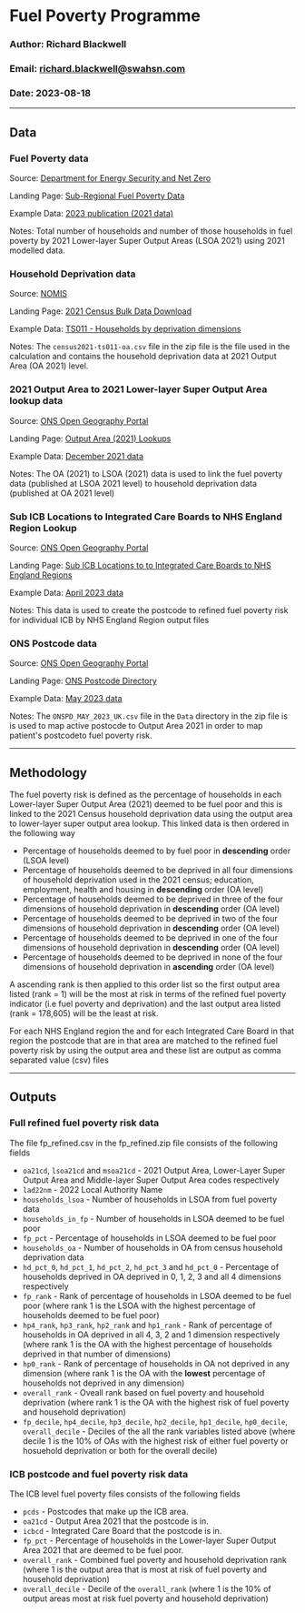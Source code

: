 # Fuel Poverty Programme

### Author: Richard Blackwell

### Email: richard.blackwell@swahsn.com

### Date: 2023-08-18

----

## Data

### Fuel Poverty data

Source: [Department for Energy Security and Net Zero](https://www.gov.uk/government/organisations/department-for-energy-security-and-net-zero)

Landing Page: [Sub-Regional Fuel Poverty Data](https://www.gov.uk/government/statistics/sub-regional-fuel-poverty-data-2023-2021-data)

Example Data: [2023 publication (2021 data)](https://assets.publishing.service.gov.uk/government/uploads/system/uploads/attachment_data/file/1153252/sub-regional-fuel-poverty-tables-2023-2021-data.xlsx)

Notes: Total number of households and number of those households in fuel poverty by 2021 Lower-layer Super Output Areas (LSOA 2021) using 2021 modelled data.

### Household Deprivation data

Source: [NOMIS](https://www.nomisweb.co.uk/sources/census_2021)

Landing Page: [2021 Census Bulk Data Download](https://www.nomisweb.co.uk/sources/census_2021_bulk)

Example Data: [TS011 - Households by deprivation dimensions](https://www.nomisweb.co.uk/output/census/2021/census2021-ts011.zip)

Notes: The `census2021-ts011-oa.csv` file in the zip file is the file used in the calculation and contains the household deprivation data at 2021 Output Area (OA 2021) level.

### 2021 Output Area to 2021 Lower-layer Super Output Area lookup data

Source: [ONS Open Geography Portal](https://geoportal.statistics.gov.uk/)

Landing Page: [Output Area (2021) Lookups](https://geoportal.statistics.gov.uk/search?collection=Dataset&sort=-created&tags=all(LUP_OA_2021))

Example Data: [December 2021 data](https://geoportal.statistics.gov.uk/datasets/ons::output-area-to-lower-layer-super-output-area-to-middle-layer-super-output-area-to-local-authority-district-december-2021-lookup-in-england-and-wales-v3/explore)

Notes: The OA (2021) to LSOA (2021) data is used to link the fuel poverty data (published at LSOA 2021 level) to household deprivation data (published at OA 2021 level)

### Sub ICB Locations to Integrated Care Boards to NHS England Region Lookup

Source: [ONS Open Geography Portal](https://geoportal.statistics.gov.uk/)

Landing Page: [Sub ICB Locations to to Integrated Care Boards to NHS England Regions](https://geoportal.statistics.gov.uk/search?collection=Dataset&sort=-created&tags=all(LUP_SICBL_ICB_NHSER))

Example Data: [April 2023 data](https://geoportal.statistics.gov.uk/datasets/ons::sub-icb-locations-to-integrated-care-boards-to-nhs-england-region-april-2023-lookup-in-england/explore)

Notes: This data is used to create the postcode to refined fuel poverty risk for individual ICB by NHS England Region output files

### ONS Postcode data

Source: [ONS Open Geography Portal](https://geoportal.statistics.gov.uk/)

Landing Page: [ONS Postcode Directory](https://geoportal.statistics.gov.uk/search?collection=Dataset&sort=-created&tags=all(PRD_ONSPD%2CMAY_2023))

Example Data: [May 2023 data](https://geoportal.statistics.gov.uk/datasets/ons-postcode-directory-may-2023/about)

Notes: The `ONSPD_MAY_2023_UK.csv` file in the `Data` directory in the zip file is is used to map active postocde to Output Area 2021 in order to map patient's postcodeto fuel poverty risk.

----

## Methodology

The fuel poverty risk is defined as the percentage of households in each Lower-layer Super Output Area (2021) deemed to be fuel poor and this is linked to the 2021 Census household deprivation data using the output area to lower-layer super output area lookup. This linked data is then ordered in the following way

 - Percentage of households deemed to by fuel poor in **descending** order (LSOA level)
 - Percentage of households deemed to be deprived in all four dimensions of household deprivation used in the 2021 census; education, employment, health and housing in **descending** order (OA level)
 - Percentage of households deemed to be deprived in three of the four dimensions of household deprivation in **descending** order (OA level)
 - Percentage of households deemed to be deprived in two of the four dimensions of household deprivation in **descending** order (OA level) 
 - Percentage of households deemed to be deprived in one of the four dimensions of household deprivation in **descending** order (OA level) 
  - Percentage of households deemed to be deprived in none of the four dimensions of household deprivation in **ascending** order (OA level) 

A ascending rank is then applied to this order list so the first output area listed (rank = 1) will be the most at risk in terms of the refined fuel poverty indicator (i.e fuel poverty and deprivation) and the last output area listed (rank = 178,605) will be the least at risk.

For each NHS England region the and for each Integrated Care Board in that region the postcode that are in that area are matched to the refined fuel poverty risk by using the output area and these list are output as comma separated value (csv) files

----

## Outputs

### Full refined fuel poverty risk data

The file fp_refined.csv in the fp_refined.zip file consists of the following fields

 - `oa21cd`, `lsoa21cd` and `msoa21cd`	- 2021 Output Area, Lower-Layer Super Output Area and Middle-layer Super Output Area codes respectively
 - `lad22nm` - 2022 Local Authority Name 
 - `households_lsoa` - Number of households in LSOA from fuel poverty data	
 - `households_in_fp` - Number of households in LSOA deemed to be fuel poor
 - `fp_pct` - Percentage of households in LSOA deemed to be fuel poor
 - `households_oa` - Number of households in OA from census household deprivation data
 - `hd_pct_0`, `hd_pct_1`, `hd_pct_2`, `hd_pct_3` and `hd_pct_0` - Percentage of households deprived in OA deprived in 0, 1, 2, 3 and all 4 dimensions respectively
 - `fp_rank` - Rank of percentage of households in LSOA deemed to be fuel poor (where rank 1 is the LSOA with the highest percentage of households deemed to be fuel poor)
 - `hp4_rank`, `hp3_rank`, `hp2_rank` and `hp1_rank` - Rank of percentage of households in OA deprived in all 4, 3, 2 and 1 dimension respectively (where rank 1 is the OA with the highest percentage of households deprived in that number of dimensions)
 - `hp0_rank`	- Rank of percentage of households in OA not deprived in any dimension (where rank 1 is the OA with the **lowest** percentage of households not deprived in any dimension)
 - `overall_rank`	- Oveall rank based on fuel poverty and household deprivation (where rank 1 is the OA with the highest risk of fuel poverty and household deprivation)
 - `fp_decile`, `hp4_decile`, `hp3_decile`, `hp2_decile`, `hp1_decile`, `hp0_decile`, `overall_decile`	- Deciles of the all the rank variables listed above (where decile 1 is the 10% of OAs with the highest risk of either fuel poverty or hosuehold deprivation or both for the overall decile)

### ICB postcode and fuel poverty risk data

The ICB level fuel poverty files consists of the following fields

 - `pcds`	- Postcodes that make up the ICB area.
 - `oa21cd`	- Output Area 2021 that the postcode is in.
 - `icbcd`	- Integrated Care Board that the postcode is in.
 - `fp_pct`	- Percentage of households in the Lower-layer Super Output Area 2021 that are deemed to be fuel poor.
 - `overall_rank`	- Combined fuel poverty and household deprivation rank (where 1 is the output area that is most at risk of fuel poverty and household deprivation)
 - `overall_decile` - Decile of the `overall_rank` (where 1 is the 10% of output areas most at risk fuel poverty and household deprivation)

